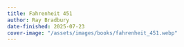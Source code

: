 ```yaml
---
title: Fahrenheit 451
author: Ray Bradbury
date-finished: 2025-07-23
cover-image: "/assets/images/books/fahrenheit_451.webp" 
---
```



